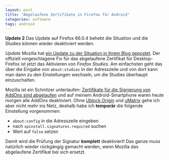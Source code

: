 ```yaml
---
layout: post
title: "Abgelaufene Zertifikate in Firefox für Android"
categories: software
tags: android
---
```

**Update 2** Das Update auf Firefox 66.0.4 behebt die Situation und die Studies können wieder deaktiviert werden.

*Update* Mozilla hat [ein Update zu der Situation in ihrem Blog gepostet][3]. Der offiziell vorgeschlagene Fix für das abgelaufene Zertifikat für Desktop-Firefox ist jetzt das Aktivieren von *Firefox Studies*. Am einfachsten geht das über die Eingabe von `about:studies` in der Adresszeile und von dort kann man dann zu den Einstellungen wechseln, um die Studies überhaupt einzuschalten.

Mozilla ist ein Schnitzer unterlaufen: [Zertifikate für die Signierung von AddOns sind abgelaufen][0] und auf meinem Android-Smartphone waren heute morgen alle AddOns deaktiviert. Ohne [Ublock Origin][1] und [uMatrix][2] gehe ich aber nicht mehr ins Netz, deshalb habe ich **temporär** die folgende Einstellung vorgenommen:

  * `about:config` in die Adresszeile eingeben
  * nach `xpinstall.signatures.required` suchen
  * Wert auf `false` setzen

Damit wird die Prüfung der Signatur **komplett** deaktiviert! Das ganze muss natürlich wieder rückgängig gemacht werden, wenn Mozilla das abgelaufene Zertifikat bei sich ersetzt.

[0]: https://bugzilla.mozilla.org/show_bug.cgi?id=1548973
[1]: https://github.com/gorhill/uBlock/
[2]: https://github.com/gorhill/uMatrix
[3]: https://blog.mozilla.org/press-de/2019/05/04/ein-update-zu-firefox-add-ons/
